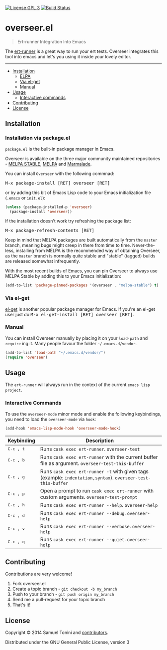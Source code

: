 [![License GPL 3][badge-license]](http://www.gnu.org/licenses/gpl-3.0.txt)
[![Build Status](https://travis-ci.org/tonini/overseer.el.svg?branch=master)](https://travis-ci.org/tonini/overseer.el)

# overseer.el

> Ert-runner Integration Into Emacs

The [ert-runner](https://github.com/rejeep/ert-runner.el) is a great way to run your ert tests. Overseer integrates this tool into emacs and let's you using it inside your lovely editor.

***

- [Installation](#installation)
  - [ELPA](#installation-via-packageel)
  - [Via el-get](#via-el-get)
  - [Manual](#manual)
- [Usage](#usage)
  - [Interactive commands](#interactive-commands)
- [Contributing](#contributing)
- [License](#license)

## Installation

### Installation via package.el

`package.el` is the built-in package manager in Emacs.

Overseer is available on the three major community maintained repositories -
[MELPA STABLE](melpa-stable.milkbox.net), [MELPA](http://melpa.milkbox.net) and [Marmalade](https://marmalade-repo.org/).

You can install `Overseer` with the following commnad:

<kbd>M-x package-install [RET] overseer [RET]</kbd>

or by adding this bit of Emacs Lisp code to your Emacs initialization file
(`.emacs` or `init.el`):

```el
(unless (package-installed-p 'overseer)
  (package-install 'overseer))
```

If the installation doesn't work try refreshing the package list:

<kbd>M-x package-refresh-contents [RET]</kbd>

Keep in mind that MELPA packages are built automatically from
the `master` branch, meaning bugs might creep in there from time to
time. Never-the-less, installing from MELPA is the recommended way of
obtaining Overseer, as the `master` branch is normally quite stable and
"stable" (tagged) builds are released somewhat infrequently.

With the most recent builds of Emacs, you can pin Overseer to always
use MELPA Stable by adding this to your Emacs initialization:

```el
(add-to-list 'package-pinned-packages '(overseer . "melpa-stable") t)
```

### Via el-get

[el-get](https://github.com/dimitri/el-get) is another popular package manager for Emacs. If you're an el-get
user just do <kbd>M-x el-get-install [RET] overseer [RET]</kbd>.

### Manual

You can install Overseer manually by placing it on your `load-path` and
`require` ing it. Many people favour the folder `~/.emacs.d/vendor`.

```el
(add-to-list 'load-path "~/.emacs.d/vendor/")
(require 'overseer)
```

## Usage

The `ert-runner` will always run in the context of the current `emacs lisp project`.

### Interactive Commands

To use the `overseer-mode` minor mode and enable the following keybindings, you need to load the `overseer-mode` via `hook`:

```el
(add-hook 'emacs-lisp-mode-hook 'overseer-mode-hook)
```

Keybinding           | Description
---------------------|---------------
<kbd>C-c , t</kbd>   | Runs `cask exec ert-runner`. `overseer-test`
<kbd>C-c , b</kbd>   | Runs `cask exec ert-runner` with the current buffer file as argument. `overseer-test-this-buffer`
<kbd>C-c , g</kbd>   | Runs `cask exec ert-runner -t` with given tags (example: `indentation,syntax`). `overseer-test-this-buffer` 
<kbd>C-c , p</kbd>   | Open a prompt to run `cask exec ert-runner` with custom arguments. `overseer-test-prompt`
<kbd>C-c , h</kbd>   | Runs `cask exec ert-runner --help`. `overseer-help`
<kbd>C-c , d</kbd>   | Runs `cask exec ert-runner --debug`. `overseer-help`
<kbd>C-c , v</kbd>   | Runs `cask exec ert-runner --verbose`. `overseer-help`
<kbd>C-c , q</kbd>   | Runs `cask exec ert-runner --quiet`. `overseer-help`

## Contributing

Contributions are very welcome!

1. Fork overseer.el
2. Create a topic branch - `git checkout -b my_branch`
4. Push to your branch - `git push origin my_branch`
5. Send me a pull-request for your topic branch
6. That's it!

## License

Copyright © 2014 Samuel Tonini and
[contributors](https://github.com/tonini/overseer.el/contributors).

Distributed under the GNU General Public License, version 3

[badge-license]: https://img.shields.io/badge/license-GPL_3-green.svg
